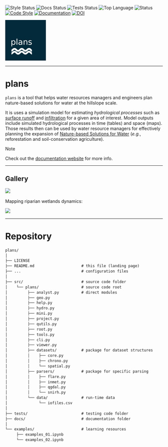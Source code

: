 ![Style Status](https://github.com/iporepos/plans/actions/workflows/style.yaml/badge.svg)
![Docs Status](https://github.com/iporepos/copyme/actions/workflows/docs.yaml/badge.svg)
![Tests Status](https://github.com/iporepos/plans/actions/workflows/tests.yaml/badge.svg)
![Top Language](https://img.shields.io/github/languages/top/iporepos/copyme)
![Status](https://img.shields.io/badge/status-development-yellow.svg)
[![Code Style](https://img.shields.io/badge/style-black-000000.svg)](https://github.com/psf/black)
[![Documentation](https://img.shields.io/badge/docs-online-blue)](https://iporepos.github.io/plans/)
[![DOI](https://zenodo.org/badge/DOI/10.5281/zenodo.17142043.svg)](https://doi.org/10.5281/zenodo.17142043)

<a logo>
<img src="https://github.com/iporepos/plans-assets/blob/main/docs/figs/logo.png?raw=true" height="130" width="130">
</a>


---

# plans

``plans`` is a tool that helps water resources managers and engineers plan nature-based solutions for water at the hillslope scale.

It is uses a simulation model for estimating *hydrological processes* such as [surface runoff](https://en.wikipedia.org/wiki/Surface_runoff) and [infiltration](https://en.wikipedia.org/wiki/Infiltration_(hydrology)) for a given area of interest. Model outputs include simulated hydrological processes in time (tables) and space (maps). Those results then can be used by water resource managers for effectively planning the expansion of [Nature-based Solutions for Water](https://www.undp.org/publications/nature-based-solutions-water) (*e.g.*, reforestation and soil-conservation agriculture).


> [!NOTE]
> Check out the [documentation website](https://iporepos.github.io/plans/) for more info.

---

## Gallery

<a example1>
<img src="https://github.com/iporepos/plans-assets/blob/main/docs/gallery/example1.gif?raw=true">
</a>

Mapping riparian wetlands dynamics:

<a example2>
<img src="https://github.com/iporepos/plans-assets/blob/main/docs/gallery/example2.gif?raw=true">
</a>


---

# Repository

```txt
plans/
│
├── LICENSE
├── README.md                     # this file (landing page)
├── ...                           # configuration files
│
├── src/                          # source code folder
│    └── plans/                   # source code root
│         ├── analyst.py          # direct modules
│         ├── geo.py              
│         ├── help.py             
│         ├── hydro.py            
│         ├── mini.py             
│         ├── project.py          
│         ├── qutils.py           
│         ├── root.py             
│         ├── tools.py        
│         ├── cli.py 
│         ├── viewer.py
│         ├── datasets/           # package for dataset structures
│         │    ├── core.py
│         │    ├── chrono.py
│         │    └── spatial.py
│         ├── parsers/            # package for specific parsing
│         │    ├── flare.py
│         │    ├── inmet.py
│         │    ├── qgdal.py
│         │    └── snirh.py
│         └── data/               # run-time data
│              └── iofiles.csv    
│
├── tests/                        # testing code folder
├── docs/                         # documentation folder
│
└── examples/                     # learning resources 
     ├── examples_01.ipynb    
     └── examples_02.ipynb            

```
